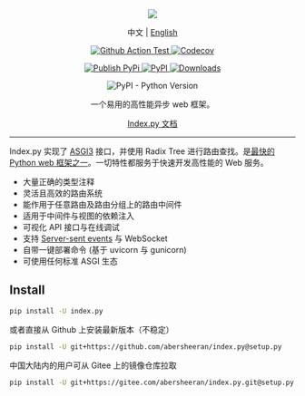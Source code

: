 <div align="center">

<img src="https://raw.githubusercontent.com/abersheeran/index.py/master/docs/img/index-py.png" />

<p>
中文
|
<a href="https://github.com/abersheeran/index.py/tree/master/README-en.md">English</a>
</p>

<p>
<a href="https://github.com/abersheeran/index.py/actions?query=workflow%3ATest">
<img src="https://github.com/abersheeran/index.py/workflows/Test/badge.svg" alt="Github Action Test" />
</a>

<a href="https://app.codecov.io/gh/abersheeran/index.py/">
<img alt="Codecov" src="https://img.shields.io/codecov/c/github/abersheeran/index.py">
</a>
</p>

<p>
<a href="https://github.com/abersheeran/index.py/actions?query=workflow%3A%22Publish+PyPi%22">
<img src="https://github.com/abersheeran/index.py/workflows/Publish%20PyPi/badge.svg" alt="Publish PyPi" />
</a>

<a href="https://pypi.org/project/index.py/">
<img src="https://img.shields.io/pypi/v/index.py" alt="PyPI" />
</a>

<a href="https://pepy.tech/project/index-py">
<img src="https://static.pepy.tech/personalized-badge/index-py?period=total&units=international_system&left_color=black&right_color=blue&left_text=PyPi%20Downloads" alt="Downloads">
</a>
</p>

<p>
<img src="https://img.shields.io/pypi/pyversions/index.py" alt="PyPI - Python Version" />
</p>

一个易用的高性能异步 web 框架。

<a href="https://index-py.aber.sh/stable/">Index.py 文档</a>

</div>

---

Index.py 实现了 [ASGI3](http://asgi.readthedocs.io/en/latest/) 接口，并使用 Radix Tree 进行路由查找。是[最快的 Python web 框架之一](https://github.com/the-benchmarker/web-frameworks)。一切特性都服务于快速开发高性能的 Web 服务。

- 大量正确的类型注释
- 灵活且高效的路由系统
- 能作用于任意路由及路由分组上的路由中间件
- 适用于中间件与视图的依赖注入
- 可视化 API 接口与在线调试
- 支持 [Server-sent events](https://developer.mozilla.org/zh-CN/docs/Web/API/Server-sent_events/Using_server-sent_events) 与 WebSocket
- 自带一键部署命令 (基于 uvicorn 与 gunicorn)
- 可使用任何标准 ASGI 生态

## Install

```bash
pip install -U index.py
```

或者直接从 Github 上安装最新版本（不稳定）

```bash
pip install -U git+https://github.com/abersheeran/index.py@setup.py
```

中国大陆内的用户可从 Gitee 上的镜像仓库拉取

```bash
pip install -U git+https://gitee.com/abersheeran/index.py.git@setup.py
```
